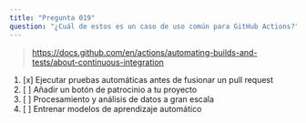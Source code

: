 ```yaml
---
title: "Pregunta 019"
question: "¿Cuál de estos es un caso de uso común para GitHub Actions?"
---
```



> https://docs.github.com/en/actions/automating-builds-and-tests/about-continuous-integration
1. [x] Ejecutar pruebas automáticas antes de fusionar un pull request
1. [ ] Añadir un botón de patrocinio a tu proyecto
1. [ ] Procesamiento y análisis de datos a gran escala
1. [ ] Entrenar modelos de aprendizaje automático
